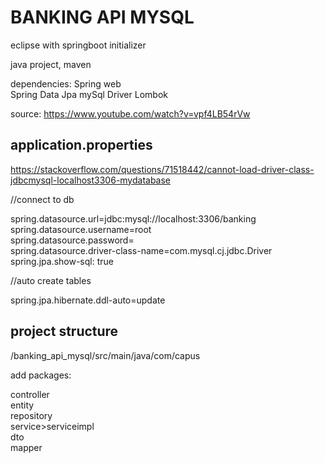 # BANKING API MYSQL

eclipse with springboot initializer

java project, maven

dependencies:
Spring web  
Spring Data Jpa
mySql Driver
Lombok


source: https://www.youtube.com/watch?v=vpf4LB54rVw

## application.properties

https://stackoverflow.com/questions/71518442/cannot-load-driver-class-jdbcmysql-localhost3306-mydatabase

//connect to db  

spring.datasource.url=jdbc:mysql://localhost:3306/banking  
spring.datasource.username=root  
spring.datasource.password=  
spring.datasource.driver-class-name=com.mysql.cj.jdbc.Driver  
spring.jpa.show-sql: true   
 
 

//auto create tables  

spring.jpa.hibernate.ddl-auto=update  

## project structure

/banking_api_mysql/src/main/java/com/capus

add packages:

controller  
entity  
repository  
service>serviceimpl  
dto  
mapper  
  



